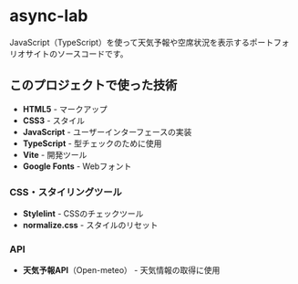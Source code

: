 # async-lab

JavaScript（TypeScript）を使って天気予報や空席状況を表示するポートフォリオサイトのソースコードです。


## このプロジェクトで使った技術
- **HTML5** - マークアップ
- **CSS3** - スタイル
- **JavaScript** - ユーザーインターフェースの実装
- **TypeScript** - 型チェックのために使用
- **Vite** - 開発ツール
- **Google Fonts** - Webフォント

### CSS・スタイリングツール
- **Stylelint** - CSSのチェックツール
- **normalize.css** - スタイルのリセット

### API
- **天気予報API**（Open-meteo） - 天気情報の取得に使用
